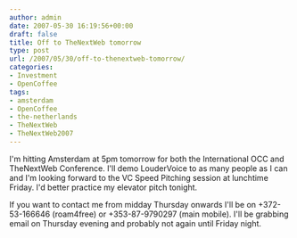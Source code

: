 ```yaml
---
author: admin
date: 2007-05-30 16:19:56+00:00
draft: false
title: Off to TheNextWeb tomorrow
type: post
url: /2007/05/30/off-to-thenextweb-tomorrow/
categories:
- Investment
- OpenCoffee
tags:
- amsterdam
- OpenCoffee
- the-netherlands
- TheNextWeb
- TheNextWeb2007
---
```


I'm hitting Amsterdam at 5pm tomorrow for both the International OCC and TheNextWeb Conference. I'll demo LouderVoice to as many people as I can and I'm looking forward to the VC Speed Pitching session at lunchtime Friday. I'd better practice my elevator pitch tonight.

If you want to contact me from midday Thursday onwards I'll be on +372-53-166646 (roam4free) or +353-87-9790297 (main mobile). I'll be grabbing email on Thursday evening and probably not again until Friday night.



